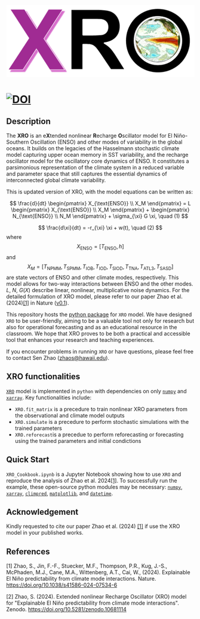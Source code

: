 [![](XRO_logo.png)](https://github.com/senclimate/XRO)

[![DOI](https://zenodo.org/badge/DOI/10.5281/zenodo.10681114.svg)](https://doi.org/10.5281/zenodo.10681114)
======

## Description

The **XRO** is an e**X**tended nonlinear **R**echarge **O**scillator model for El Niño-Southern Oscillation (ENSO) and other modes of variability in the global oceans. It builds on the legacies of the Hasselmann stochastic climate model capturing upper ocean memory in SST variability, and the recharge oscillator model for the oscillatory core dynamics of ENSO. It constitutes a parsimonious representation of the climate system in a reduced variable and parameter space that still captures the essential dynamics of interconnected global climate variability. 

This is updated version of XRO, with the model equations can be written as:

$$
\frac{d}{dt} \begin{pmatrix} X_{\text{ENSO}} \\ X_M \end{pmatrix} = L \begin{pmatrix} X_{\text{ENSO}} \\ X_M \end{pmatrix} + \begin{pmatrix} N_{\text{ENSO}} \\ N_M \end{pmatrix} + \sigma_{\xi} G \xi, \quad (1)
$$

$$
\frac{d\xi}{dt} = -r_{\xi} \xi + w(t), \quad (2)
$$
where 
$$
X_{\text{ENSO}} = [T_{\text{ENSO}}, h ]
$$
and 
$$
X_M = [T_{\text{NPMM}}, T_{\text{SPMM}}, T_{\text{IOB}}, T_{\text{IOD}}, T_{\text{SIOD}}, T_{\text{TNA}}, T_{\text{ATL3}}, T_{\text{SASD}}]
$$
are state vectors of ENSO and other climate modes, respectively. This model allows for two-way interactions between ENSO and the other modes. $L$, $N$, $G(X)$ describe linear, nonlinear, multiplicative noise dynamics. For the detailed formulation of XRO model, please refer to our paper Zhao et al. (2024)[[1]](#1) in Nature ([v0.1](https://github.com/senclimate/XRO/tree/v0.1)). 

This repository hosts the [python package](https://github.com/senclimate/XRO) for `XRO` model. We have designed `XRO` to be user-friendly, aiming to be a valuable tool not only for research but also for operational forecasting and as an educational resource in the classroom. We hope that XRO proves to be both a practical and accessible tool that enhances your research and teaching experiences. 

If you encounter problems in running `XRO` or have questions, please feel free to contact Sen Zhao (zhaos@hawaii.edu).

## XRO functionalities

[`XRO`](https://github.com/senclimate/XRO) model is implemented in `python` with dependencies on only [`numpy`](https://numpy.org/) and [`xarray`](https://docs.xarray.dev/en/stable/). Key functionalities include:

- `XRO.fit_matrix` is a precedure to train nonlinear XRO parameters from the observational and climate model outputs
- `XRO.simulate` is a precedure to perform stochastic simulations with the trained parameters
- `XRO.reforecast`is a precedue to perform reforecasting or forecasting using the trained parameters and initial condictions

## Quick Start 

`XRO_Cookbook.ipynb` is a Jupyter Notebook showing how to use `XRO` and reproduce the analysis of Zhao et al. 2024[[1]](#1). To successfully run the example, these open-source python modules may be necessary: [`numpy`](https://numpy.org/), [`xarray`](https://docs.xarray.dev/en/stable/), [`climpred`](https://climpred.readthedocs.io/en/stable/), [`matplotlib`](https://matplotlib.org/), and [`datetime`](https://docs.python.org/3/library/datetime.html). 


## Acknowledgement

Kindly requested to cite our paper Zhao et al. (2024) [[1]](#1) if use the XRO model in your published works.

## References
<a id="1">[1]</a> 
Zhao, S., Jin, F.-F., Stuecker, M.F., Thompson, P.R., Kug, J.-S., McPhaden, M.J., Cane, M.A., Wittenberg, A.T., Cai, W., (2024). Explainable El Niño predictability from climate mode interactions. Nature. https://doi.org/10.1038/s41586-024-07534-6 

<a id="2">[2]</a> 
Zhao, S. (2024). Extended nonlinear Recharge Oscillator (XRO) model for "Explainable El Niño predictability from climate mode interactions". Zenodo. https://doi.org/10.5281/zenodo.10681114
